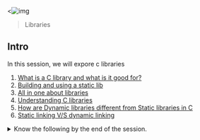 <![img](https://assets.imaginablefutures.com/media/images/ALX_Logo.max-200x150.png)
> Libraries 

## Intro
In this session, we will expore c libraries 

1. [What is a C library and what is it good for?](https://docencia.ac.upc.edu/FIB/USO/Bibliografia/unix-c-libraries.html)
2. [Building and using a static lib](https://docencia.ac.upc.edu/FIB/USO/Bibliografia/unix-c-libraries.html)
3. [All in one about libraries](https://medium.com/@julianfrancor9/understanding-c-libraries-e5c321fd4aac)
4. [Understanding C libraries ](https://medium.com/@lifebysech/everything-you-need-to-know-to-start-using-c-libraries-4644ca10d04c)
5. [How are Dynamic libraries different from Static  libraries in C](https://www.linkedin.com/pulse/differences-between-static-dynamic-libraries-juan-david-tuta-botero/)
6. [Static linking V/S dynamic linking](https://www.youtube.com/watch?v=eW5he5uFBNM)

<details>
<summary>Know the following by the end of the session.</summary>
<ul>
<li>The <code> ar </code> command and how to use it. </li>
<li>The <code> ranlib </code> command and how to use it. </li>
<li>The <code> nm </code> command and how to use it. </li>
<li>What is a static library, how does it work, how to create one, and how to use it</li>
<li>Basic usage of <code>ar</code>, <code>ranlib</code>, <code>nm</code></li>
</ul>
</details>